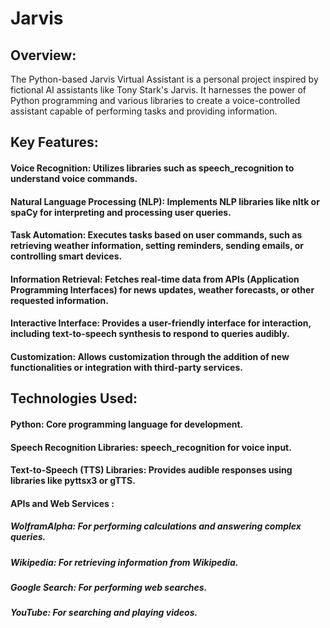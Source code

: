 # Jarvis

## Overview:
The Python-based Jarvis Virtual Assistant is a personal project inspired by fictional AI assistants like Tony Stark's Jarvis. 
It harnesses the power of Python programming and various libraries to create a voice-controlled assistant capable of performing tasks and providing information.

## Key Features:

#### Voice Recognition: Utilizes libraries such as speech_recognition to understand voice commands.
#### Natural Language Processing (NLP): Implements NLP libraries like nltk or spaCy for interpreting and processing user queries.
#### Task Automation: Executes tasks based on user commands, such as retrieving weather information, setting reminders, sending emails, or controlling smart devices.
#### Information Retrieval: Fetches real-time data from APIs (Application Programming Interfaces) for news updates, weather forecasts, or other requested information.
#### Interactive Interface: Provides a user-friendly interface for interaction, including text-to-speech synthesis to respond to queries audibly.
#### Customization: Allows customization through the addition of new functionalities or integration with third-party services.

## Technologies Used:

#### Python: Core programming language for development.
#### Speech Recognition Libraries: speech_recognition for voice input.
#### Text-to-Speech (TTS) Libraries: Provides audible responses using libraries like pyttsx3 or gTTS.
#### APIs and Web Services : 
##### WolframAlpha: For performing calculations and answering complex queries.
##### Wikipedia: For retrieving information from Wikipedia.
##### Google Search: For performing web searches.
##### YouTube: For searching and playing videos.
